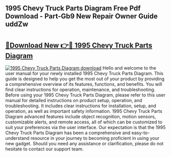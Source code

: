 ## 1995 Chevy Truck Parts Diagram Free Pdf Download - Part-Gb9 New Repair Owner Guide uddZw

# <h2><a href="http://dfjjfov.blite.top/?on=1995+Chevy+Truck+Parts+Diagram">🔗Download New 👉🔴 1995 Chevy Truck Parts Diagram</a></h2>

[![1995 Chevy Truck Parts Diagram download](https://i.imgur.com/lujVjoI.png)](http://dfjjfov.blite.top/?on=1995+Chevy+Truck+Parts+Diagram)
Hello and welcome to the user manual for your newly installed 1995 Chevy Truck Parts Diagram. This guide is designed to help you get the most out of your product by providing a comprehensive overview of its features, functions, and benefits. You will find clear instructions for operation, maintenance, and troubleshooting. Before using your 1995 Chevy Truck Parts Diagram, please refer to this user manual for detailed instructions on product setup, operation, and troubleshooting. It includes clear instructions for installation, setup, and operation, as well as important safety information. 1995 Chevy Truck Parts Diagram advanced features include object recognition, motion sensors, customizable alerts, and remote access, all of which can be customized to suit your preferences via the user interface. Our expectation is that the 1995 Chevy Truck Parts Diagram has been a comprehensive and easy-to-understand resource in your journey to becoming proficient in using your new gadget. Should you need any assistance or clarification, please do not hesitate to contact our support team.
